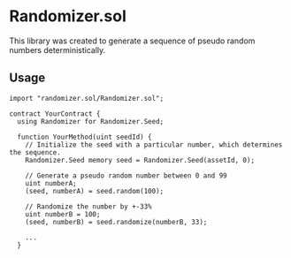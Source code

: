 # Randomizer.sol

This library was created to generate a sequence of pseudo random numbers deterministically.

## Usage
```
import "randomizer.sol/Randomizer.sol";

contract YourContract {
  using Randomizer for Randomizer.Seed;

  function YourMethod(uint seedId) {
    // Initialize the seed with a particular number, which determines the sequence.
    Randomizer.Seed memory seed = Randomizer.Seed(assetId, 0);

    // Generate a pseudo random number between 0 and 99
    uint numberA;
    (seed, numberA) = seed.random(100);

    // Randomize the number by +-33%
    uint numberB = 100;
    (seed, numberB) = seed.randomize(numberB, 33);

    ...
  }
```
